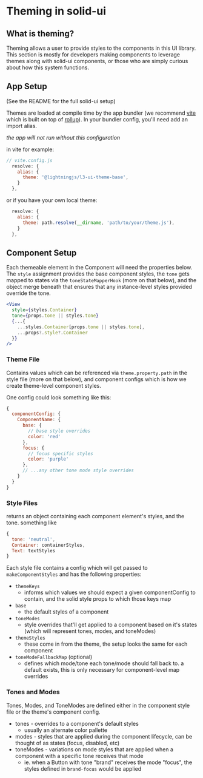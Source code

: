 # Theming in solid-ui

## What is theming?

Theming allows a user to provide styles to the components in this UI library. This section is mostly for developers making components to leverage themes along with solid-ui components, or those who are simply curious about how this system functions.

## App Setup

(See the README for the full solid-ui setup)

Themes are loaded at compile time by the app bundler (we recommend [vite](https://vitejs.dev/) which is built on top of [rollup](https://rollupjs.org/)). In your bundler config, you'll need add an import alias.

_the app will not run without this configuration_

in vite for example:

```js
// vite.config.js
  resolve: {
    alias: {
      theme: '@lightningjs/l3-ui-theme-base',
    }
  },
```

or if you have your own local theme:

```js
  resolve: {
    alias: {
      theme: path.resolve(__dirname, 'path/to/your/theme.js'),
    }
  },
```

## Component Setup

Each themeable element in the Component will need the properties below. The `style` assignment provides the base component styles, the `tone` gets mapped to states via the `toneStateMapperHook` (more on that below), and the object merge beneath that ensures that any instance-level styles provided override the tone.

```jsx
<View
  style={styles.Container}
  tone={props.tone || styles.tone}
  {...{
    ...styles.Container[props.tone || styles.tone],
    ...props?.style?.Container
  }}
/>
```

### Theme File

Contains values which can be referenced via `theme.property.path` in the style file (more on that below), and component configs which is how we create theme-level component styles.

One config could look something like this:

```js
{
  componentConfig: {
    ComponentName: {
      base: {
        // base style overrides
        color: 'red'
      },
      focus: {
        // focus specific styles
        color: 'purple'
      },
      // ...any other tone mode style overrides
    }
  }
}
```

### Style Files

returns an object containing each component element's styles, and the tone.
something like

```js
{
  tone: 'neutral',
  Container: containerStyles,
  Text: textStyles
}
```

Each style file contains a config which will get passed to `makeComponentStyles` and has the following properties:

- `themeKeys`
  - informs which values we should expect a given componentConfig to contain, and the solid style props to which those keys map
- `base`
  - the default styles of a component
- `toneModes`
  - style overrides that'll get applied to a component based on it's states (which will represent tones, modes, and toneModes)
- `themeStyles`
  - these come in from the theme, the setup looks the same for each component
- `toneModeFallbackMap` (optional)
  - defines which mode/tone each tone/mode should fall back to. a default exists, this is only necessary for component-level map overrides

### Tones and Modes

Tones, Modes, and ToneModes are defined either in the component style file or the theme's component config.

- tones - overrides to a component's default styles
  - usually an alternate color pallette
- modes - styles that are applied during the component lifecycle, can be thought of as states (focus, disabled, etc)
- toneModes - variations on mode styles that are applied when a component with a specific tone receives that mode
  - ie. when a Button with tone "brand" receives the mode "focus", the styles defined in `brand-focus` would be applied

